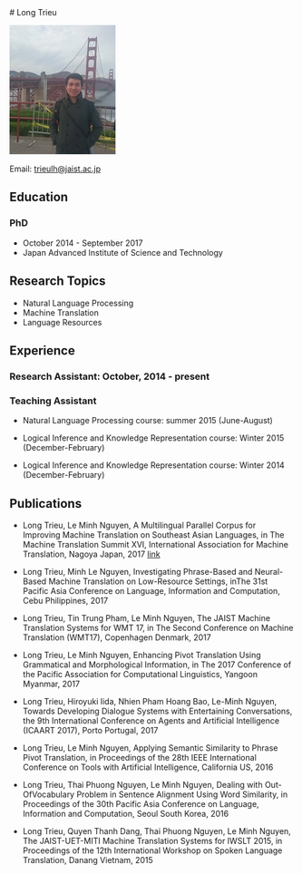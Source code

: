 
<markdown>
# Long Trieu

![Image](/img/long-trieu.jpg)

Email: trieulh@jaist.ac.jp


## Education
    
### PhD
- October 2014 - September 2017
- Japan Advanced Institute of Science and Technology

## Research Topics

- Natural Language Processing
- Machine Translation
- Language Resources

## Experience

### Research Assistant: October, 2014 - present

### Teaching Assistant

- Natural Language Processing course: summer 2015 (June-August)
    
- Logical Inference and Knowledge Representation course: Winter 2015 (December-February)
    
- Logical Inference and Knowledge Representation course: Winter 2014 (December-February)

## Publications

- Long Trieu, Le Minh Nguyen, A Multilingual Parallel Corpus for Improving Machine Translation on Southeast Asian Languages, in The Machine Translation Summit XVI, International Association for Machine Translation, Nagoya Japan, 2017 [link](http://aamt.info/app-def/S-102/mtsummit/2017/research-track/)
    
- Long Trieu, Minh Le Nguyen, Investigating Phrase-Based and Neural-Based Machine Translation on Low-Resource Settings, inThe 31st Pacific Asia Conference on Language, Information and Computation, Cebu Philippines, 2017
    
- Long Trieu, Tin Trung Pham, Le Minh Nguyen, The JAIST Machine Translation Systems for WMT 17, in The Second Conference on Machine Translation (WMT17), Copenhagen Denmark, 2017
    
- Long Trieu, Le Minh Nguyen, Enhancing Pivot Translation Using Grammatical and Morphological Information, in The 2017 Conference of the Pacific Association for Computational Linguistics, Yangoon Myanmar, 2017

- Long Trieu, Hiroyuki Iida, Nhien Pham Hoang Bao, Le-Minh Nguyen, Towards Developing Dialogue Systems with Entertaining Conversations, the 9th International Conference on Agents and Artificial Intelligence (ICAART 2017), Porto Portugal, 2017
  
- Long Trieu, Le Minh Nguyen, Applying Semantic Similarity to Phrase Pivot Translation, in Proceedings of the 28th IEEE International Conference on Tools with Artificial Intelligence, California US, 2016

- Long Trieu, Thai Phuong Nguyen, Le Minh Nguyen, Dealing with Out-OfVocabulary Problem in Sentence Alignment Using Word Similarity, in Proceedings of the 30th Pacific Asia Conference on Language, Information and Computation, Seoul South Korea, 2016
    
- Long Trieu, Quyen Thanh Dang, Thai Phuong Nguyen, Le Minh Nguyen, The JAIST-UET-MITI Machine Translation Systems for IWSLT 2015, in Proceedings of the 12th International Workshop on Spoken Language Translation, Danang Vietnam, 2015

</markdown>
